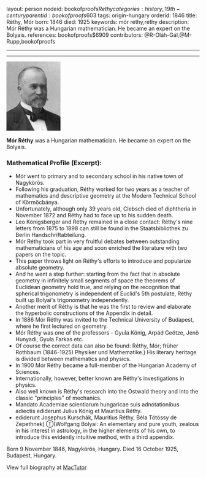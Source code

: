 layout: person
nodeid: bookofproofs$Rethy
categories: history,19th-century
parentid: bookofproofs$603
tags: origin-hungary
orderid: 1846
title: Réthy, Mór
born: 1846
died: 1925
keywords: mór réthy,réthy
description: Mór Réthy was a Hungarian mathematician. He became an expert on the Bolyais.
references: bookofproofs$6909
contributors: @R-Oláh-Gál,@M-Rupp,bookofproofs

---



---

![Rethy.jpg](https://github.com/bookofproofs/bookofproofs.github.io/blob/main/_sources/_assets/images/portraits/Rethy.jpg?raw=true)

**Mór Réthy** was a Hungarian mathematician. He became an expert on the Bolyais.

### Mathematical Profile (Excerpt):
* Mór went to primary and to secondary school in his native town of Nagykörös.
* Following his graduation, Réthy worked for two years as a teacher of mathematics and descriptive geometry at the Modern Technical School of Körmöcbánya.
* Unfortunately, although only 39 years old, Clebsch died of diphtheria in November 1872 and Réthy had to face up to his sudden death.
* Leo Königsberger and Réthy remained in a close contact: Réthy's nine letters from 1875 to 1898 can still be found in the Staatsbibliothek zu Berlin Handschriftabteilung.
* Mór Réthy took part in very fruitful debates between outstanding mathematicians of his age and soon enriched the literature with two papers on the topic.
* This paper throws light on Réthy's efforts to introduce and popularize absolute geometry.
* And he went a step further: starting from the fact that in absolute geometry in infinitely small segments of space the theorems of Euclidean geometry hold true, and relying on the recognition that spherical trigonometry is independent of Euclid's 5th  postulate, Réthy built up Bolyai's trigonometry independently.
* Another merit of Réthy is that he was the first to review and elaborate the hyperbolic constructions of the Appendix in detail.
* In 1886 Mór Réthy was invited to the Technical University of Budapest, where he first lectured on geometry.
* Mór Réthy was one of the professors - Gyula König, Arpád Geötze, Jenö Hunyadi, Gyula Farkas etc.
* Of course the correct data can also be found: Réthy, Mór; früher Rothbaum (1846-1925) Physiker und Mathematike.) His literary heritage is divided between mathematics and physics.
* In 1900 Mór Réthy became a full-member of the Hungarian Academy of Sciences.
* Internationally, however, better known are Réthy's investigations in physics.
* Also well known is Réthy's research into the Ostwald theory and into the classic "principles" of mechanics.
* Mandato Academiae scientiarum hungaricae suis adnotationibus adiectis ediderunt Julius König et Mauritius Réthy.
* ediderunt Josephus Kurschák, Mauritius Réthy, Béla Tötössy de Zepethnek) Ⓣ(Wolfgang Bolyai: An elementary and pure youth, zealous in his interest in astrology, in the higher elements of his own, to introduce this evidently intuitive method, with a third appendix.

Born 9 November 1846, Nagykörös, Hungary. Died 16 October 1925, Budapest, Hungary.

View full biography at [MacTutor](https://mathshistory.st-andrews.ac.uk/Biographies/Rethy/)
